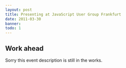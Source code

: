 ```yaml
---
layout: post
title: Presenting at JavaScript User Group Frankfurt
date: 2011-03-30
banner: 
todo: 1
---
```



## Work ahead

Sorry this event description is still in the works.

<!--

This Monday we held the second iteration of our JavaScript User Group here in Frankfurt: #jsugfra (thanks Björn!)

There were only around 12 attendees there, although signups ranged around 20 – so shame on you if you didn’t show up! ;)

But it’s your loss, because aside from Evgenij‘s talk you missed my “little” (1hr) hands-on session showing how you can deploy the same JS-based app – build upon Unify – to several platforms, namely those:

the browser,
homescreen (appcache on iOS) – this is different from the browser,
iOS (iPhone and iPad with PhoneGap),
Android (PhoneGap too),
BlackBerry PlayBook (WebWorks on TabletOS),
Samsung Bada (JS-App-Package),
WAC (sort of),
and Samsung Internet@TV
Unify makes this easy in many regards (JS-build process, appcache context detection etc.). My goal was to show the difficulties and differences in SDKs and build/deployment tools – this became pretty clear I think, especially talking about the difficulties. The main message I wanted to bring across this evening was:

If you want people to write apps for your platform, then given them some decent development tools!

This means preferably CLI build/deploy tools (helps with automating builds) and a well working Simulator/Emulator plus simple device deployments. If you consider these points and look at the app numbers in different stores you see what I mean:

Apple got this one right (Xcode and iOS Simulator just work, simple device deployments),
Android is behind in this (Eclipse and especially the Emulator is unusably slow, device deployment easy),
Blackberry is not bad (CLI tools, fast Emulator, simple deployment to devices),
Samsung does a separate thing for different platforms and both are Eclipse-based (only Windows! WTF?, Emulators work well tho)
WAC uses the Android Emulator (cf. above) with a Widget Runtime on it and an Eclipse-based SDK (translation: slow)
Bottom line is: Many Edit->Build->Deployment chains are just so unbearably slow and/or unusable that it takes all the fun out of coding for these platforms. If you add the Appstore(tm)-submission overhead to the calculation, pure development work becomes a much smaller part in the total effort.

Sebastian also wrote in detail about the JSUG meeting itself – thanks for that!
Looking forward to jsugfra[2]


# Summary, Findings and Discoveries

[pwpost]: http://www.pavingways.com/mobile-apps-building-deployment-jsugfra1_2221.html
-->
